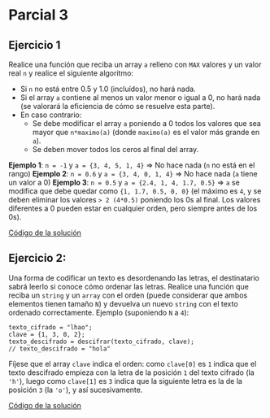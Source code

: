 # Parcial 3

## Ejercicio 1 
Realice una función que reciba un array `a` relleno con `MAX` valores y un valor real `n` y realice el siguiente algoritmo:

* Si `n` no está entre 0.5 y 1.0 (incluídos), no hará nada.
* Si el array `a` contiene al menos un valor menor o igual a 0, no hará nada (se valorará la eficiencia de cómo se resuelve esta parte).
* En caso contrario:
    * Se debe modificar el array `a` poniendo a 0 todos los valores que sea mayor que `n*maximo(a)` (donde `maximo(a)` es el valor más grande en `a`).
    * Se deben mover todos los ceros al final del array.

**Ejemplo 1**: `n = -1` y `a = {3, 4, 5, 1, 4}` => No hace nada (`n` no está en el rango)
**Ejemplo 2**: `n = 0.6` y `a = {3, 4, 0, 1, 4}` => No hace nada (`a` tiene un valor a 0)
**Ejemplo 3**: `n = 0.5` y `a = {2.4, 1, 4, 1.7, 0.5}` => `a` se modifica que debe quedar como `{1, 1.7, 0.5, 0, 0}` (el máximo es `4`, y se deben eliminar los valores `> 2 (4*0.5)` poniendo los 0s al final. Los valores diferentes a 0 pueden estar en cualquier orden, pero siempre antes de los 0s).

[Código de la solución](parcial3/evaluacion3e1.cpp)

## Ejercicio 2:
Una forma de codificar un texto es desordenando las letras, el destinatario sabrá leerlo si conoce cómo ordenar las letras. Realice una función que reciba un `string` y un `array` con el orden (puede considerar que ambos elementos tienen tamaño `N`) y devuelva un nuevo `string` con el texto ordenado correctamente. Ejemplo (suponiendo `N` a `4`):

```
texto_cifrado = "lhao";
clave = {1, 3, 0, 2};
texto_descifrado = descifrar(texto_cifrado, clave);
// texto_descifrado = "hola"
```

Fíjese que el array `clave` indica el orden: como `clave[0]` es `1` indica que el texto descifrado empieza con la letra de la posición `1` del texto cifrado (la `'h'`), luego como `clave[1]` es `3` indica que la siguiente letra es la de la posición `3` (la `'o'`), y así sucesivamente.

[Código de la solución](parcial3/evalaucion3e2.cpp)
